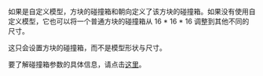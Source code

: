 如果是自定义模型，方块的碰撞箱和朝向定义了该方块的碰撞箱。如果没有使用自定义模型，它也可以将一个普通方块的碰撞箱从 16 * 16 * 16 调整到其他不同的尺寸。

这只会设置方块的碰撞箱，而不是模型形状与尺寸。

要了解碰撞箱参数的具体信息，请点击[这里](https://mcreator.net/wiki/block-dimensions-and-bonding-box)。